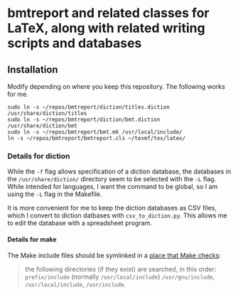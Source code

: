 # bmtreport and related classes for LaTeX, along with related writing scripts and databases

## Installation

Modify depending on where you keep this repository. The following works for me.

```
sudo ln -s ~/repos/bmtreport/diction/titles.diction /usr/share/diction/titles
sudo ln -s ~/repos/bmtreport/diction/bmt.diction /usr/share/diction/bmt
sudo ln -s ~/repos/bmtreport/bmt.mk /usr/local/include/
ln -s ~/repos/bmtreport/bmtreport.cls ~/texmf/tex/latex/
```

### Details for diction

While the `-f` flag allows specification of a diction database, the databases in the `/usr/share/diction/` directory seem to be selected with the `-L` flag. While intended for languages, I want the command to be global, so I am using the `-L` flag in the Makefile.

It is more convenient for me to keep the diction databases as CSV files, which I convert to diction datbases with `csv_to_diction.py`. This allows me to edit the database with a spreadsheet program.

#### Details for make

The Make include files should be symlinked in a [place that Make checks](https://www.gnu.org/software/make/manual/html_node/Include.html):

> the following directories (if they exist) are searched, in this order: `prefix/include` (normally `/usr/local/include`) `/usr/gnu/include`, `/usr/local/include`, `/usr/include`. 
